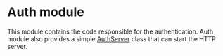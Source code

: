 # Auth module

This module contains the code responsible for the authentication. Auth module also provides a simple [AuthServer] class
that can start the HTTP server.

[AuthServer]: src/main/java/com/github/lipinskipawel/AuthServer.java